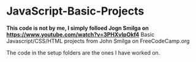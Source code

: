 # JavaScript-Basic-Projects
**This code is not by me, I simply folloed Jogn Smilga on https://www.youtube.com/watch?v=3PHXvlpOkf4**
Basic Javascript/CSS/HTML projects from John Smilga on FreeCodeCamp.org

The code in the setup folders are the ones I have worked on. 
